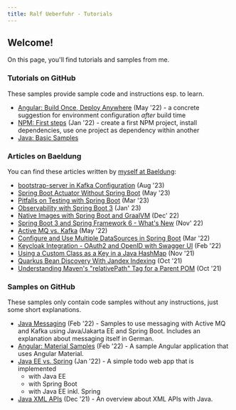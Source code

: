 ```yaml
---
title: Ralf Ueberfuhr - Tutorials
---
```

## Welcome!

On this page, you'll find tutorials and samples from me.

### Tutorials on GitHub
These samples provide sample code and instructions esp. to learn.

- [Angular: Build Once, Deploy Anywhere](https://github.com/ueberfuhr-tutorials/ng-buildonce-deployanywhere) (May '22) - a concrete suggestion for environment configuration _after_ build time 
- [NPM: First steps](https://github.com/ueberfuhr-tutorials/npm-first-steps) (Jan '22) - create a first NPM project, install dependencies, use one project as dependency within another
- [Java: Basic Samples](https://github.com/ueberfuhr-tutorials/java-basics)

### Articles on Baeldung
You can find these articles written by [myself at Baeldung](https://www.baeldung.com/author/ralfueberfuhr):

- [bootstrap-server in Kafka Configuration](https://www.baeldung.com/java-kafka-bootstrap-server) (Aug '23)
- [Spring Boot Actuator Without Spring Boot](https://www.baeldung.com/spring-boot-actuator-without-spring-boot) (May '23)
- [Pitfalls on Testing with Spring Boot](https://www.baeldung.com/spring-boot-testing-pitfalls) (Mar '23)
- [Observability with Spring Boot 3](https://www.baeldung.com/spring-boot-3-observability) (Jan' 23)
- [Native Images with Spring Boot and GraalVM](https://www.baeldung.com/spring-native-intro) (Dec' 22)
- [Spring Boot 3 and Spring Framework 6 - What's New](https://www.baeldung.com/spring-boot-3-spring-6-new) (Nov' 22)
- [Active MQ vs. Kafka](https://www.baeldung.com/apache-activemq-vs-kafka) (May '22)
- [Configure and Use Multiple DataSources in Spring Boot](https://www.baeldung.com/spring-boot-configure-multiple-datasources) (Mar '22)
- [Keycloak Integration - OAuth2 and OpenID with Swagger UI](https://www.baeldung.com/keycloak-oauth2-openid-swagger) (Feb '22)
- [Using a Custom Class as a Key in a Java HashMap](https://www.baeldung.com/java-custom-class-map-key) (Nov '21)
- [Quarkus Bean Discovery With Jandex Indexing](https://www.baeldung.com/quarkus-bean-discovery-index) (Oct '21)
- [Understanding Maven's "relativePath" Tag for a Parent POM](https://www.baeldung.com/maven-relativepath) (Oct '21)

### Samples on GitHub
These samples only contain code samples without any instructions, just some short explanations.

- [Java Messaging](https://github.com/ueberfuhr-trainings/messaging-samples) (Feb '22) - Samples to use messaging with Active MQ and Kafka using Java/Jakarta EE and Spring Boot. Includes an explanation about messaging itself in German.
- [Angular: Material Samples](https://github.com/ueberfuhr-trainings/ng-material-samples) (Feb '22) - A sample Angular application that uses Angular Material.
- [Java EE vs. Spring](https://github.com/ueberfuhr-trainings/javaee-vs-spring) (Jan '22) - A simple todo web app that is implemented
  - with Java EE
  - with Spring Boot
  - with Java EE inkl. Spring
- [Java XML APIs](https://github.com/ueberfuhr-trainings/java-xml-apis) (Dec '21) - An overview about XML APIs with Java. 
